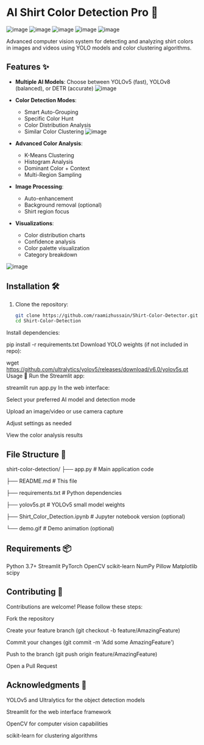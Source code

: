 # AI Shirt Color Detection Pro 👕

![image](https://github.com/user-attachments/assets/f0fde56e-10fd-4a30-b624-68b028baf9cd)
![image](https://github.com/user-attachments/assets/8980dfd6-f957-4661-95ad-7cd340478da3)
![image](https://github.com/user-attachments/assets/9bfecb1c-6bf6-47e5-ba90-a70fc6f8ac26)
![image](https://github.com/user-attachments/assets/347ed451-532d-4fc1-aa61-6816652e0506)
![image](https://github.com/user-attachments/assets/c34629b9-1faf-45b2-8a60-88a9398aaa67)


Advanced computer vision system for detecting and analyzing shirt colors in images and videos using YOLO models and color clustering algorithms.

## Features ✨

- **Multiple AI Models**: Choose between YOLOv5 (fast), YOLOv8 (balanced), or DETR (accurate)
  ![image](https://github.com/user-attachments/assets/ad9493b6-9783-4cc5-a44e-447a8e90facd)

- **Color Detection Modes**:
  - Smart Auto-Grouping
  - Specific Color Hunt
  - Color Distribution Analysis
  - Similar Color Clustering
 ![image](https://github.com/user-attachments/assets/3b916ba8-d2a8-4806-9079-3974bfbcb2a2)

    
- **Advanced Color Analysis**:
  - K-Means Clustering
  - Histogram Analysis
  - Dominant Color + Context
  - Multi-Region Sampling
- **Image Processing**:
  - Auto-enhancement
  - Background removal (optional)
  - Shirt region focus
- **Visualizations**:
  - Color distribution charts
  - Confidence analysis
  - Color palette visualization
  - Category breakdown

![image](https://github.com/user-attachments/assets/4b038881-71d5-4a36-83aa-4381aa06afaf)

## Installation 🛠️

1. Clone the repository:
   ```bash
   git clone https://github.com/raamizhussain/Shirt-Color-Detector.git
   cd Shirt-Color-Detection
Install dependencies:

pip install -r requirements.txt
Download YOLO weights (if not included in repo):

wget https://github.com/ultralytics/yolov5/releases/download/v6.0/yolov5s.pt
Usage 🚀
Run the Streamlit app:

streamlit run app.py
In the web interface:

Select your preferred AI model and detection mode

Upload an image/video or use camera capture

Adjust settings as needed

View the color analysis results

## File Structure 📁
shirt-color-detection/
├── app.py                # Main application code

├── README.md             # This file

├── requirements.txt      # Python dependencies

├── yolov5s.pt            # YOLOv5 small model weights

├── Shirt_Color_Detection.ipynb  # Jupyter notebook version (optional)

└── demo.gif              # Demo animation (optional)

## Requirements 📦
Python 3.7+
Streamlit
PyTorch
OpenCV
scikit-learn
NumPy
Pillow
Matplotlib
scipy

## Contributing 🤝
Contributions are welcome! Please follow these steps:

Fork the repository

Create your feature branch (git checkout -b feature/AmazingFeature)

Commit your changes (git commit -m 'Add some AmazingFeature')

Push to the branch (git push origin feature/AmazingFeature)

Open a Pull Request

## Acknowledgments 🙏
YOLOv5 and Ultralytics for the object detection models

Streamlit for the web interface framework

OpenCV for computer vision capabilities

scikit-learn for clustering algorithms

